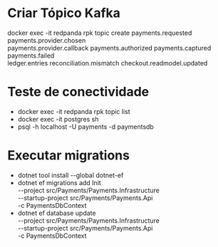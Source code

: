 

# Criar Tópico Kafka

docker exec -it redpanda rpk topic create payments.requested payments.provider.chosen \
  payments.provider.callback payments.authorized payments.captured payments.failed \
  ledger.entries reconciliation.mismatch checkout.readmodel.updated

# Teste de conectividade 

- docker exec -it redpanda rpk topic list
- docker exec -it postgres sh
- psql -h localhost -U payments -d paymentsdb

# Executar migrations

- dotnet tool install --global dotnet-ef
- dotnet ef migrations add Init \
  --project src/Payments/Payments.Infrastructure \
  --startup-project src/Payments/Payments.Api \
  -c PaymentsDbContext
- dotnet ef database update \
  --project src/Payments/Payments.Infrastructure \
  --startup-project src/Payments/Payments.Api \
  -c PaymentsDbContext